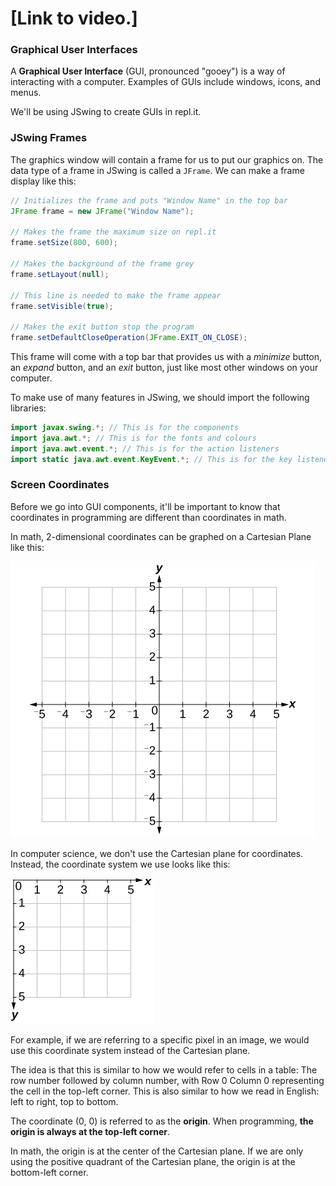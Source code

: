 # [Link to video.]

### Graphical User Interfaces

A **Graphical User Interface** (GUI, pronounced "gooey") is a way of interacting with a computer. Examples of GUIs include windows, icons, and menus. 

We'll be using JSwing to create GUIs in repl.it.

### JSwing Frames

The graphics window will contain a frame for us to put our graphics on. The data type of a frame in JSwing is called a `JFrame`. We can make a frame display like this:

```Java
// Initializes the frame and puts "Window Name" in the top bar
JFrame frame = new JFrame("Window Name");

// Makes the frame the maximum size on repl.it
frame.setSize(800, 600);

// Makes the background of the frame grey
frame.setLayout(null);

// This line is needed to make the frame appear
frame.setVisible(true);

// Makes the exit button stop the program
frame.setDefaultCloseOperation(JFrame.EXIT_ON_CLOSE);
```

This frame will come with a top bar that provides us with a *minimize* button, an *expand* button, and an *exit* button, just like most other windows on your computer.

To make use of many features in JSwing, we should import the following libraries:

```Java
import javax.swing.*; // This is for the components
import java.awt.*; // This is for the fonts and colours
import java.awt.event.*; // This is for the action listeners
import static java.awt.event.KeyEvent.*; // This is for the key listeners
```

### Screen Coordinates

Before we go into GUI components, it'll be important to know that coordinates in programming are different than coordinates in math. 

In math, 2-dimensional coordinates can be graphed on a Cartesian Plane like this:

![](../Images/Cartesian_Plane.jpg)

In computer science, we don't use the Cartesian plane for coordinates. Instead, the coordinate system we use looks like this:

![](../Images/Coordinate_Plane.jpg)

For example, if we are referring to a specific pixel in an image, we would use this coordinate system instead of the Cartesian plane. 

The idea is that this is similar to how we would refer to cells in a table: The row number followed by column number, with Row 0 Column 0 representing the cell in the top-left corner. This is also similar to how we read in English: left to right, top to bottom.

The coordinate (0, 0) is referred to as the **origin**. When programming, **the origin is always at the top-left corner**. 

In math, the origin is at the center of the Cartesian plane. If we are only using the positive quadrant of the Cartesian plane, the origin is at the bottom-left corner.
